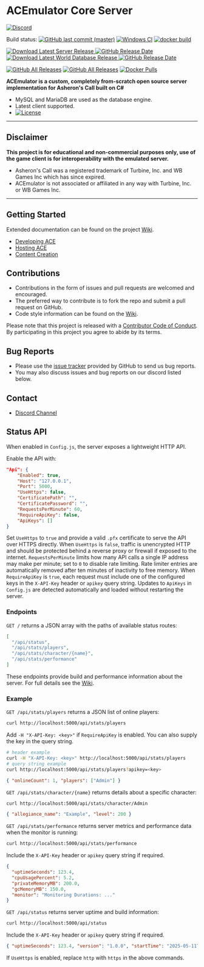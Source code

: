 # ACEmulator Core Server

[![Discord](https://img.shields.io/discord/261242462972936192.svg?label=play+now!&style=for-the-badge&logo=discord)](https://discord.gg/C2WzhP9)

Build status: [![GitHub last commit (master)](https://img.shields.io/github/last-commit/acemulator/ace/master)](https://github.com/ACEmulator/ACE/commits/master) [![Windows CI](https://ci.appveyor.com/api/projects/status/rqebda31cgu8u59w/branch/master?svg=true)](https://ci.appveyor.com/project/LtRipley36706/ace/branch/master) [![docker build](https://github.com/ACEmulator/ACE/actions/workflows/docker-image.yml/badge.svg)](https://hub.docker.com/r/acemulator/ace)

[![Download Latest Server Release](https://img.shields.io/github/v/release/ACEmulator/ACE?label=latest%20server%20release) ![GitHub Release Date](https://img.shields.io/github/release-date/acemulator/ace)](https://github.com/ACEmulator/ACE/releases/latest)
[![Download Latest World Database Release](https://img.shields.io/github/v/release/ACEmulator/ACE-World-16PY-Patches?label=latest%20world%20database%20release) ![GitHub Release Date](https://img.shields.io/github/release-date/acemulator/ACE-World-16PY-Patches)](https://github.com/ACEmulator/ACE-World-16PY-Patches/releases/latest)

[![GitHub All Releases](https://img.shields.io/github/downloads/acemulator/ace/total?label=server%20downloads)](https://github.com/ACEmulator/ACE/releases) [![GitHub All Releases](https://img.shields.io/github/downloads/acemulator/ACE-World-16PY-Patches/total?label=database%20downloads)](https://github.com/ACEmulator/ACE-World-16PY-Patches/releases) [![Docker Pulls](https://img.shields.io/docker/pulls/acemulator/ace)](https://hub.docker.com/r/acemulator/ace)

**ACEmulator is a custom, completely from-scratch open source server implementation for Asheron's Call built on C#**
 * MySQL and MariaDB are used as the database engine.
 * Latest client supported.
 * [![License](https://img.shields.io/github/license/acemulator/ace)](https://github.com/ACEmulator/ACE/blob/master/LICENSE)

***
## Disclaimer
**This project is for educational and non-commercial purposes only, use of the game client is for interoperability with the emulated server.**
- Asheron's Call was a registered trademark of Turbine, Inc. and WB Games Inc which has since expired.
- ACEmulator is not associated or affiliated in any way with Turbine, Inc. or WB Games Inc.
***
## Getting Started
Extended documentation can be found on the project [Wiki](https://github.com/ACEmulator/ACE/wiki).
* [Developing ACE](https://github.com/ACEmulator/ACE/wiki/ACE-Development)
* [Hosting ACE](https://github.com/ACEmulator/ACE/wiki/ACE-Hosting)
* [Content Creation](https://github.com/ACEmulator/ACE/wiki/Content-Creation)

## Contributions
* Contributions in the form of issues and pull requests are welcomed and encouraged.
* The preferred way to contribute is to fork the repo and submit a pull request on GitHub.
* Code style information can be found on the [Wiki](https://github.com/ACEmulator/ACE/wiki/Code-Style).

Please note that this project is released with a [Contributor Code of Conduct](https://github.com/ACEmulator/ACE/blob/master/CODE_OF_CONDUCT.md). By participating in this project you agree to abide by its terms.

## Bug Reports
* Please use the [issue tracker](https://github.com/ACEmulator/ACE/issues) provided by GitHub to send us bug reports.
* You may also discuss issues and bug reports on our discord listed below.

## Contact
* [Discord Channel](https://discord.gg/C2WzhP9)

## Status API
When enabled in `Config.js`, the server exposes a lightweight HTTP API.

Enable the API with:

```json
"Api": {
    "Enabled": true,
    "Host": "127.0.0.1",
    "Port": 5000,
    "UseHttps": false,
    "CertificatePath": "",
    "CertificatePassword": "",
    "RequestsPerMinute": 60,
    "RequireApiKey": false,
    "ApiKeys": []
}
```

Set `UseHttps` to `true` and provide a valid `.pfx` certificate to serve the API
over HTTPS directly. When `UseHttps` is `false`, traffic is unencrypted HTTP and
should be protected behind a reverse proxy or firewall if exposed to the
internet. `RequestsPerMinute` limits how many API calls a single IP address may
make per minute; set to `0` to disable rate limiting. Rate limiter entries are
automatically removed after ten minutes of inactivity to free memory. When
`RequireApiKey` is `true`, each request must include one of the configured
keys in the `X-API-Key` header or `apikey` query string. Updates to `ApiKeys`
in `Config.js` are detected automatically and loaded without restarting the
server.

### Endpoints
`GET /` returns a JSON array with the paths of available status routes:

```json
[
  "/api/status",
  "/api/stats/players",
  "/api/stats/character/{name}",
  "/api/stats/performance"
]
```

These endpoints provide build and performance information about the server. For
full details see the [Wiki](https://github.com/ACEmulator/ACE/wiki/Status-API).

### Example
`GET /api/stats/players` returns a JSON list of online players:

```bash
curl http://localhost:5000/api/stats/players
```

Add `-H "X-API-Key: <key>"` if `RequireApiKey` is enabled.
You can also supply the key in the query string.

```bash
# header example
curl -H "X-API-Key: <key>" http://localhost:5000/api/stats/players
# query string example
curl http://localhost:5000/api/stats/players?apikey=<key>
```

```json
{ "onlineCount": 1, "players": ["Admin"] }
```

`GET /api/stats/character/{name}` returns details about a specific character:

```bash
curl http://localhost:5000/api/stats/character/Admin
```

```json
{ "allegiance_name": "Example", "level": 200 }
```

`GET /api/stats/performance` returns server metrics and performance data when the monitor is running:

```bash
curl http://localhost:5000/api/stats/performance
```

Include the `X-API-Key` header or `apikey` query string if required.

```json
{
  "uptimeSeconds": 123.4,
  "cpuUsagePercent": 5.2,
  "privateMemoryMB": 200.0,
  "gcMemoryMB": 150.0,
  "monitor": "Monitoring Durations: ..."
}
```

`GET /api/status` returns server uptime and build information:

```bash
curl http://localhost:5000/api/status
```

Include the `X-API-Key` header or `apikey` query string if required.

```json
{ "uptimeSeconds": 123.4, "version": "1.0.0", "startTime": "2025-05-11T02:21:11Z" }
```

If `UseHttps` is enabled, replace `http` with `https` in the above commands.
